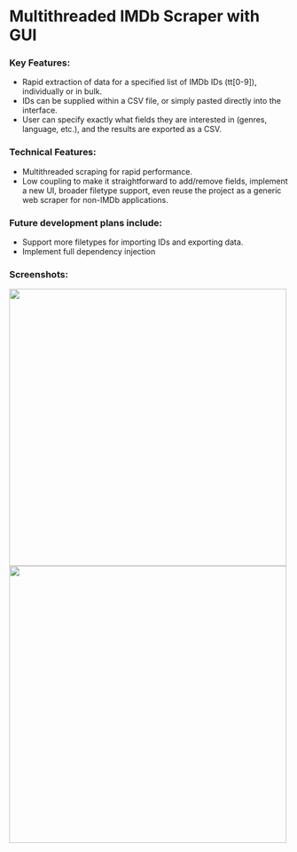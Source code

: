 # Multithreaded IMDb Scraper with GUI

### Key Features:
* Rapid extraction of data for a specified list of IMDb IDs (tt[0-9]), individually or in bulk.
* IDs can be supplied within a CSV file, or simply pasted directly into the interface.
* User can specify exactly what fields they are interested in (genres, language, etc.), and the results are exported as a CSV.

### Technical Features:
* Multithreaded scraping for rapid performance.
* Low coupling to make it straightforward to add/remove fields, implement a new UI, broader filetype support, even reuse the project as a generic web scraper for non-IMDb applications.

### Future development plans include:
* Support more filetypes for importing IDs and exporting data.
* Implement full dependency injection

### Screenshots:

<img src="https://github.com/nat-samson/scraperPy/assets/64223008/d5f159fa-5764-4bb0-9e62-baf2ade07b5e.png" width="500">
<img src="https://github.com/nat-samson/scraperPy/assets/64223008/e75e9d97-8adb-4da3-9cea-9d8363d63fae.png" width="500">

